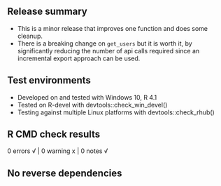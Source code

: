 ## Release summary

* This is a minor release that improves one function and does some cleanup.
* There is a breaking change on `get_users` but it is worth it, by significantly reducing the number of api calls required since an incremental export approach can be used.


## Test environments

* Developed on and tested with Windows 10, R 4.1
* Tested on R-devel with devtools::check_win_devel()
* Testing against multiple Linux platforms with devtools::check_rhub()


## R CMD check results
0 errors √ | 0 warning x | 0 notes √

## No reverse dependencies
